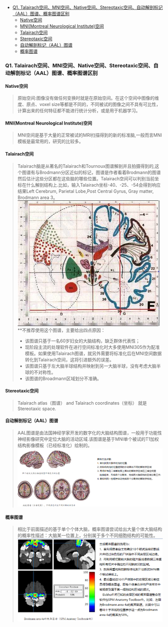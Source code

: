 
<!-- @import "[TOC]" {cmd="toc" depthFrom=1 depthTo=6 orderedList=false} -->

<!-- code_chunk_output -->

- [Q1. Talairach空间、MNI空间、Native空间、Stereotaxic空间、自动解剖标记（AAL）图谱、概率图谱区别](#q1-talairach空间-mni空间-native空间-stereotaxic空间-自动解剖标记aal图谱-概率图谱区别)
  - [Native空间](#native空间)
  - [MNI(Montreal Neurological Institute)空间](#mnimontreal-neurological-institute空间)
  - [Talairach空间](#talairach空间)
  - [Stereotaxic空间](#stereotaxic空间)
  - [自动解剖标记（AAL）图谱](#自动解剖标记aal图谱)
  - [概率图谱](#概率图谱)

<!-- /code_chunk_output -->



### Q1. Talairach空间、MNI空间、Native空间、Stereotaxic空间、自动解剖标记（AAL）图谱、概率图谱区别


#### Native空间
> 原始空间:图像没有做任何变换时就是在原始空间。在这个空间中图像的维度、原点、voxel size等都是不同的，不同被试的图像之间不具有可比性，计算出来的任何特征都不能进行统计分析，或是用于机器学习。

#### MNI(Montreal Neurological Institute)空间
> MNI空间是基于大量的正常被试的MRI扫描得到的新的标准脑,一般而言MNI模板是最常用的，研究的比较多。

#### Talairach空间
> Talairach脑是从著名的Talairach和Tournoux图谱解剖并且拍摄得到的,这个图谱有与Brodmann分区近似的标记，图谱是作者看着Brodmann的图谱然后估计这些分区都在这些脑的哪些位置。Talairach空间可以判别当前坐标在什么解剖结构上.比如，输入Talairach坐标-40、-25、-54会得到响应结果Left Cerebrum, Parietal Lobe,Post Central Gyrus, Gray matter, Brodmann area 3。 
![](images/Talairach图谱.jpeg)
> **不推荐使用这个图谱，主要给出四点原因：
> * 该图谱只基于一名60岁妇女的大脑结构，缺乏群体代表性；
> * 现阶段主流的处理软件在进行空间标准化时大多使用MNI305作为配准模板。如果使用Talairach图谱，就另外需要将标准化后在MNI空间数据转化到Talairach空间，这将引进额外的误差。
> * 该图谱只基于左大脑半球结构并映射到另一大脑半球，没有考虑大脑半球的不对称性。
> * 该图谱的Broadmann区域划分不准确。

#### Stereotaxic空间
> Talairach atlas（图谱） and Talairach coordinates（坐标） 就是Stereotaxic space.

#### 自动解剖标记（AAL）图谱
> AAL图谱是由法国神经学家开发的数字化的大脑结构图谱，一般用于功能性神经影像研究中定位大脑的活动区域.该图谱是基于MNI单个被试的T1加权结构影像模板（已经标准化）绘制的。
![](images/AAL模板形成过程.png)

#### 概率图谱
> 相比于前面描述的基于单个个体大脑，概率图谱尝试给出大量个体大脑结构的概率性描述：大脑某一位置上，分别属于多个不同细胞结构的可能性。
![](images/概率图谱生成步骤.png)


